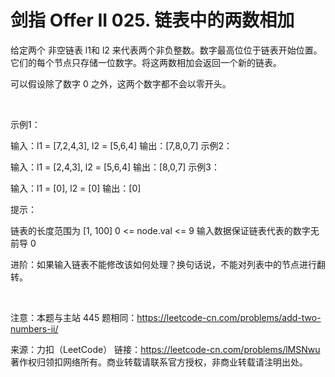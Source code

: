 # 剑指 Offer II 025. 链表中的两数相加

给定两个 非空链表 l1和 l2 来代表两个非负整数。数字最高位位于链表开始位置。它们的每个节点只存储一位数字。将这两数相加会返回一个新的链表。

可以假设除了数字 0 之外，这两个数字都不会以零开头。

 

示例1：



输入：l1 = [7,2,4,3], l2 = [5,6,4]
输出：[7,8,0,7]
示例2：

输入：l1 = [2,4,3], l2 = [5,6,4]
输出：[8,0,7]
示例3：

输入：l1 = [0], l2 = [0]
输出：[0]
 

提示：

链表的长度范围为 [1, 100]
0 <= node.val <= 9
输入数据保证链表代表的数字无前导 0
 

进阶：如果输入链表不能修改该如何处理？换句话说，不能对列表中的节点进行翻转。

 

注意：本题与主站 445 题相同：https://leetcode-cn.com/problems/add-two-numbers-ii/

来源：力扣（LeetCode）
链接：https://leetcode-cn.com/problems/lMSNwu
著作权归领扣网络所有。商业转载请联系官方授权，非商业转载请注明出处。